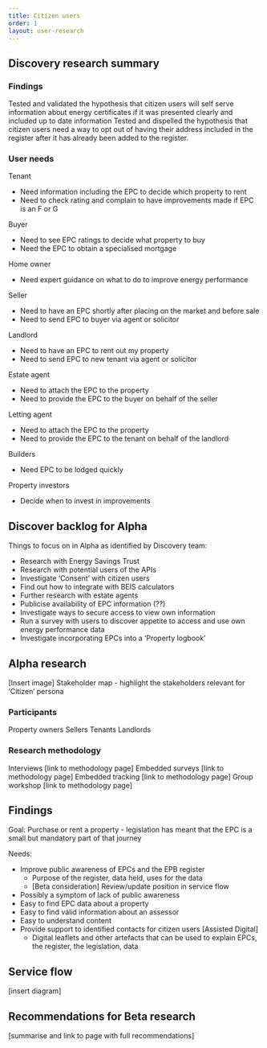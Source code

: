 ```yaml
---
title: Citizen users
order: 1
layout: user-research
---
```

## Discovery research summary

### Findings
Tested and validated the hypothesis that citizen users will self serve information about energy certificates if it was presented clearly and included up to date information
Tested and dispelled the hypothesis that citizen users need a way to opt out of having their address included in the register after it has already been added to the register.

### User needs
Tenant
* Need information including the EPC to decide which property to rent
* Need to check rating and complain to have improvements made if EPC is an F or G

Buyer
* Need to see EPC ratings to decide what property to buy
* Need the EPC to obtain a specialised mortgage

Home owner
* Need expert guidance on what to do to improve energy performance

Seller
* Need to have an EPC shortly after placing on the market and before sale
* Need to send EPC to buyer via agent or solicitor

Landlord
* Need to have an EPC to rent out my property
* Need to send EPC to new tenant via agent or solicitor

Estate agent
* Need to attach the EPC to the property
* Need to provide the EPC to the buyer on behalf of the seller

Letting agent
* Need to attach the EPC to the property
* Need to provide the EPC to the tenant on behalf of the landlord

Builders
* Need EPC to be lodged quickly

Property investors
* Decide when to invest in improvements

## Discover backlog for Alpha
Things to focus on in Alpha as identified by Discovery team:

* Research with Energy Savings Trust
* Research with potential users of the APIs
* Investigate ‘Consent’ with citizen users
* Find out how to integrate with BEIS calculators
* Further research with estate agents
* Publicise availability of EPC information (??)
* Investigate ways to secure access to view own information
* Run a survey with users to discover appetite to access and use own energy performance data
* Investigate incorporating EPCs into a ‘Property logbook’

## Alpha research
[Insert image] Stakeholder map - highlight the stakeholders relevant for ‘Citizen’ persona

### Participants
Property owners 
Sellers
Tenants
Landlords

### Research methodology
Interviews [link to methodology page]
Embedded surveys [link to methodology page]
Embedded tracking [link to methodology page]
Group workshop [link to methodology page]

## Findings
Goal: 
Purchase or rent a property - legislation has meant that the EPC is a small but mandatory part of that journey

Needs:
* Improve public awareness of EPCs and the EPB register 
  * Purpose of the register, data held, uses for the data
  * [Beta consideration] Review/update position in service flow
* Possibly a symptom of lack of public awareness
* Easy to find EPC data about a property
* Easy to find valid information about an assessor
* Easy to understand content
* Provide support to identified contacts for citizen users [Assisted Digital]
  * Digital leaflets and other artefacts that can be used to explain EPCs, the register, the legislation, data
  
  
## Service flow
[insert diagram]

## Recommendations for Beta research
[summarise and link to page with full recommendations]

